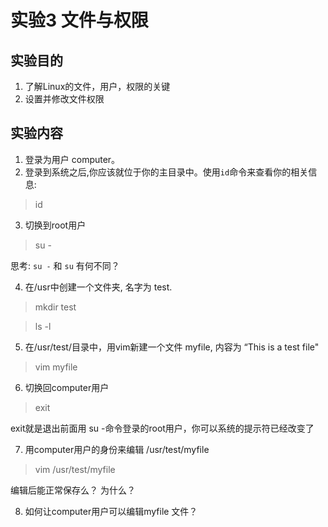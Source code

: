# 实验3 文件与权限
## 实验目的
1. 了解Linux的文件，用户，权限的关键
2. 设置并修改文件权限
## 实验内容
1. 登录为用户 computer。
2. 登录到系统之后,你应该就位于你的主目录中。使用```id```命令来查看你的相关信息:
> id
3. 切换到root用户
> su -

思考: ```su -``` 和 ```su``` 有何不同？

4. 在/usr中创建一个文件夹, 名字为 test.  
> mkdir test

> ls -l 

5. 在/usr/test/目录中，用vim新建一个文件 myfile, 内容为 “This is a test file"
> vim myfile

6. 切换回computer用户
> exit

exit就是退出前面用 su -命令登录的root用户，你可以系统的提示符已经改变了

7. 用computer用户的身份来编辑 /usr/test/myfile
> vim /usr/test/myfile

编辑后能正常保存么？ 为什么？

8. 如何让computer用户可以编辑myfile 文件？
